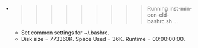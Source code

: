 * >>>>>>>>> Running inst-min-con-cld-bashrc.sh ...
  * Set common settings for ~/.bashrc.
  * Disk size = 773360K. Space Used = 36K. Runtime = 00:00:00:00.
